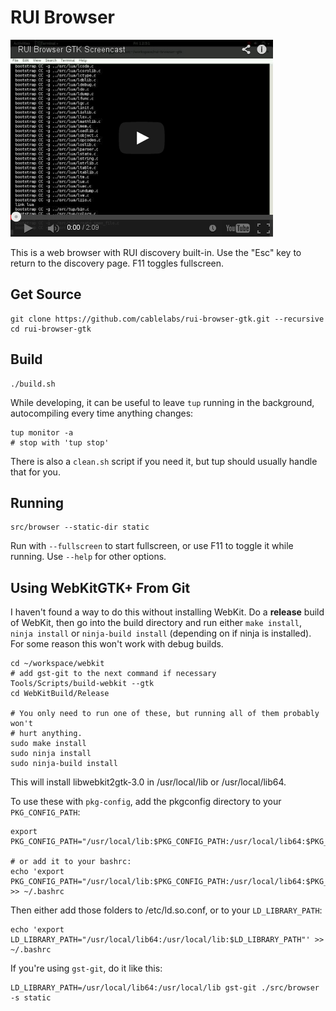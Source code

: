 # RUI Browser

[![Screencast](screencast-image.png)](http://youtu.be/POw81mfzgrk)

This is a web browser with RUI discovery built-in. Use the "Esc" key to return to the discovery page. F11 toggles fullscreen.

## Get Source

    git clone https://github.com/cablelabs/rui-browser-gtk.git --recursive
    cd rui-browser-gtk

## Build

    ./build.sh

While developing, it can be useful to leave `tup` running in the background, autocompiling every time anything changes:

    tup monitor -a
    # stop with 'tup stop'

There is also a `clean.sh` script if you need it, but tup should usually handle that for you.

## Running

    src/browser --static-dir static

Run with `--fullscreen` to start fullscreen, or use F11 to toggle it while running. Use `--help` for other options.

## Using WebKitGTK+ From Git

I haven't found a way to do this without installing WebKit. Do a **release** build of WebKit, then go into the build directory and run either `make install`, `ninja install` or `ninja-build install` (depending on if ninja is installed). For some reason this won't work with debug builds.

    cd ~/workspace/webkit
    # add gst-git to the next command if necessary
    Tools/Scripts/build-webkit --gtk
    cd WebKitBuild/Release

    # You only need to run one of these, but running all of them probably won't
    # hurt anything.
    sudo make install
    sudo ninja install
    sudo ninja-build install

This will install libwebkit2gtk-3.0 in /usr/local/lib or /usr/local/lib64.

To use these with `pkg-config`, add the pkgconfig directory to your `PKG_CONFIG_PATH`:

    export PKG_CONFIG_PATH="/usr/local/lib:$PKG_CONFIG_PATH:/usr/local/lib64:$PKG_CONFIG_PATH"

    # or add it to your bashrc:
    echo 'export PKG_CONFIG_PATH="/usr/local/lib:$PKG_CONFIG_PATH:/usr/local/lib64:$PKG_CONFIG_PATH"' >> ~/.bashrc

Then either add those folders to /etc/ld.so.conf, or to your `LD_LIBRARY_PATH`:

    echo 'export LD_LIBRARY_PATH="/usr/local/lib64:/usr/local/lib:$LD_LIBRARY_PATH"' >> ~/.bashrc

If you're using `gst-git`, do it like this:

    LD_LIBRARY_PATH=/usr/local/lib64:/usr/local/lib gst-git ./src/browser -s static

